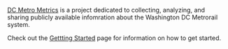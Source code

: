 [DC Metro Metrics](http://www.dcmetrometrics.com) is a project dedicated to collecting, analyzing,
and sharing publicly available infomration about the Washington DC Metrorail system.

Check out the 
[Gettting Started](https://github.com/LeeMendelowitz/DCMetroMetrics/wiki/Getting-Started)
page for information on how to get started.
